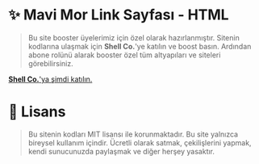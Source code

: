 # ✨ Mavi Mor Link Sayfası - HTML
> Bu site booster üyelerimiz için özel olarak hazırlanmıştır. Sitenin kodlarına ulaşmak için **Shell Co.**'ye katılın ve boost basın. Ardından abone rolünü alarak booster özel tüm altyapıları ve siteleri görebilirsiniz.

[**Shell Co.**'ya şimdi katılın.](https://discord.gg/ekePqzFJUz)

# 📝 Lisans
> Bu sitenin kodları MIT lisansı ile korunmaktadır. Bu site yalnızca bireysel kullanım içindir. Ücretli olarak satmak, çekilişlerini yapmak, kendi sunucunuzda paylaşmak ve diğer herşey yasaktır.
